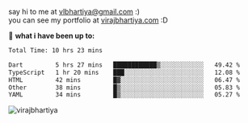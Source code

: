 say hi to me at [vlbhartiya@gmail.com](mailto:vlbhartiya@gmail.com) :)<br/>
you can see my portfolio at [virajbhartiya.com](https://virajbhartiya.com) :D<br/>


🚀 **what i have been up to:**

<!--START_SECTION:waka-->

```txt
Total Time: 10 hrs 23 mins

Dart         5 hrs 27 mins   ████████████▒░░░░░░░░░░░░   49.42 %
TypeScript   1 hr 20 mins    ███░░░░░░░░░░░░░░░░░░░░░░   12.08 %
HTML         42 mins         █▓░░░░░░░░░░░░░░░░░░░░░░░   06.47 %
Other        38 mins         █▒░░░░░░░░░░░░░░░░░░░░░░░   05.83 %
YAML         34 mins         █▒░░░░░░░░░░░░░░░░░░░░░░░   05.27 %
```

<!--END_SECTION:waka-->

<p align="left"> <img src="https://komarev.com/ghpvc/?username=virajbhartiya&color=blue" alt="virajbhartiya" /> </p>
